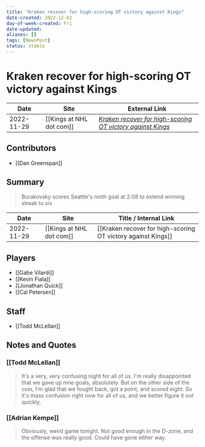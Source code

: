 ```yaml
---
title: "Kraken recover for high-scoring OT victory against Kings"
date-created: 2022-12-02
day-of-week-created: Fri
date-updated: 
aliases: []
tags: [NewsPost]
status: stable
---
```


# Kraken recover for high-scoring OT victory against Kings

| Date       | Site                 | External Link                                                                                                                                  |
| ---------- | -------------------- | ---------------------------------------------------------------------------------------------------------------------------------------------- |
| 2022-11-29 | [[Kings at NHL dot com]] | [*Kraken recover for high-scoring OT victory against Kings*](https://www.nhl.com/news/seattle-kraken-los-angeles-kings-game-recap/c-338127584) |

## Contributors
- [[Dan Greenspan]]

## Summary
> Burakovsky scores Seattle's ninth goal at 2:08 to extend winning streak to six

| Date       | Site                 | Title / Internal Link                                        |
| ---------- | -------------------- | ------------------------------------------------------------ |
| 2022-11-29 | [[Kings at NHL dot com]] | [[Kraken recover for high-scoring OT victory against Kings]] |

## Players
- [[Gabe Vilardi]]
- [[Kevin Fiala]]
- [[Jonathan Quick]]
- [[Cal Petersen]]

## Staff
- [[Todd McLellan]]

## Notes and Quotes
### [[Todd McLellan]]
> It's a very, very confusing night for all of us. I'm really disappointed that we gave up nine goals, absolutely. But on the other side of the coin, I'm glad that we fought back, got a point, and scored eight. So it's mass confusion right now for all of us, and we better figure it out quickly.

### [[Adrian Kempe]]
> Obviously, weird game tonight. Not good enough in the D-zone, and the offense was really good. Could have gone either way.




